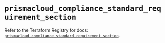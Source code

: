 # `prismacloud_compliance_standard_requirement_section`

Refer to the Terraform Registry for docs: [`prismacloud_compliance_standard_requirement_section`](https://registry.terraform.io/providers/paloaltonetworks/prismacloud/1.7.0/docs/resources/compliance_standard_requirement_section).
